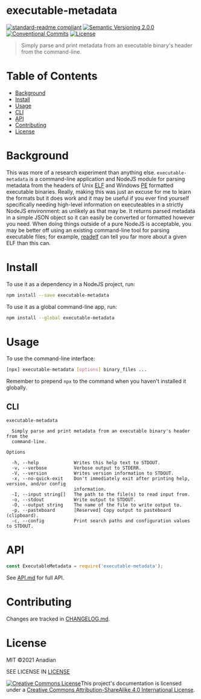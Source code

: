 # executable-metadata
[![standard-readme compliant](https://img.shields.io/badge/readme%20style-standard-brightgreen.svg?style=flat-square)](https://github.com/RichardLitt/standard-readme)
[![Semantic Versioning 2.0.0](https://img.shields.io/badge/semver-2.0.0-brightgreen?style=flat-square)](https://semver.org/spec/v2.0.0.html)
[![Conventional Commits](https://img.shields.io/badge/Conventional%20Commits-1.0.0-yellow.svg?style=flat-square)](https://conventionalcommits.org)
[![License](https://img.shields.io/github/license/Anadian/executable-metadata)](https://github.com/Anadian/executable-metadata/blob/master/LICENSE)

> Simply parse and print metadata from an executable binary's header from the command-line.
# Table of Contents
- [Background](#Background)
- [Install](#Install)
- [Usage](#Usage)
- [CLI](#CLI)
- [API](#API)
- [Contributing](#Contributing)
- [License](#License)
# Background
This was more of a research experiment than anything else. `executable-metadata` is a command-line application and NodeJS module for parsing metadata from the headers of Unix [ELF](https://en.wikipedia.org/wiki/Executable_and_Linkable_Format) and Windows [PE](https://en.wikipedia.org/wiki/Portable_Executable) formatted executable binaries. Really, making this was just an excuse for me to learn the formats but it does work and it may be useful if you ever find yourself specifically needing high-level information on executeables in a strictly NodeJS environment: as unlikely as that may be. It returns parsed metadata in a simple JSON object so it can easily be converted or formatted however you need. When doing things outside of a pure NodeJS is acceptable, you may be better off using an existing command-line tool for parsing executable files; for example, [readelf](https://en.wikipedia.org/wiki/Readelf) can tell you far more about a given ELF than this can. 
# Install
To use it as a dependency in a NodeJS project, run:
```sh
npm install --save executable-metadata
```
To use it as a global command-line app, run:
```sh
npm install --global executable-metadata
```
# Usage
To use the command-line interface:
```sh
[npx] executable-metadata [options] binary_files ...
```
Remember to prepend `npx` to the command when you haven't installed it globally.
## CLI
```
executable-metadata

  Simply parse and print metadata from an executable binary's header from the   
  command-line.                                                                 

Options

  -h, --help             Writes this help text to STDOUT.                                              
  -v, --verbose          Verbose output to STDERR.                                                     
  -V, --version          Writes version information to STDOUT.                                         
  -x, --no-quick-exit    Don't immediately exit after printing help, version, and/or config            
                         information.                                                                  
  -I, --input string[]   The path to the file(s) to read input from.                                   
  -o, --stdout           Write output to STDOUT.                                                       
  -O, --output string    The name of the file to write output to.                                      
  -p, --pasteboard       [Reserved] Copy output to pasteboard (clipboard).                             
  -c, --config           Print search paths and configuration values to STDOUT.                        
```
# API
```js
const ExecutableMetadata = require('executable-metadata');
```
See [API.md](API.md) for full API.
# Contributing
Changes are tracked in [CHANGELOG.md](CHANGELOG.md).
# License
MIT ©2021 Anadian

SEE LICENSE IN [LICENSE](LICENSE)

[![Creative Commons License](https://i.creativecommons.org/l/by-sa/4.0/88x31.png)](http://creativecommons.org/licenses/by-sa/4.0/)This project's documentation is licensed under a [Creative Commons Attribution-ShareAlike 4.0 International License](http://creativecommons.org/licenses/by-sa/4.0/).
